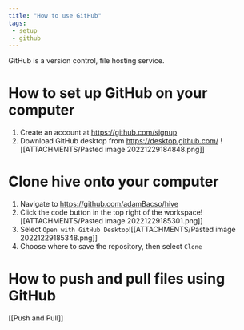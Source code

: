 ```yaml
---
title: "How to use GitHub"
tags:
 - setup
 - github
---
```

GitHub is a version control, file hosting service.

# How to set up GitHub on your computer
1. Create an account at https://github.com/signup
2. Download GitHub desktop from https://desktop.github.com/
![[ATTACHMENTS/Pasted image 20221229184848.png]]

# Clone hive onto your computer
1. Navigate to https://github.com/adamBacso/hive
2. Click the code button in the top right of the workspace![[ATTACHMENTS/Pasted image 20221229185301.png]]
3. Select `Open with GitHub Desktop`![[ATTACHMENTS/Pasted image 20221229185348.png]]
4. Choose where to save the repository, then select `Clone`

# How to push and pull files using GitHub
[[Push and Pull]]